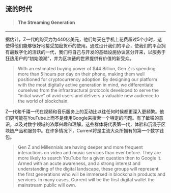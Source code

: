 ## 流的时代

> #### The Streaming Generation

---

据估计，Z一代的购买力为440亿美元，他们每天在手机上花费超过5个小时，这使得他们能够很好地接受加密货币的使用。通过设计我们的平台，使我们的平台拥有最数字化的活跃的一代，我们将自己与开发的基础设施协议区分开来，以服务于狂热用户的“初始浪潮”，并为区块链的世界提供有价值的新受众。

> With an estimated buying power of $44 Billion, Gen Z is spending more than 5 hours per day on their phone, making them well positioned for cryptocurrency adoption. By designing our platform with the most digitally active generation in mind, we differentiate ourselves from the infrastructural protocols developed to serve the “initial wave” of avid users and delivers a valuable new audience to the world of blockchain.

Z一代和千禧一代在视频和音乐服务上的互动比以往任何时候都更深入更频繁。他们更可能在YouTube上而不是使用Google来搜索一个特定的问题。有了敏锐的意识，以及对数字领域的浓厚兴趣和理解，这些群体将代表第一代，体验和沉浸于区块链产品和服务中。在许多情况下，Current将是主流大众所拥有的第一个数字钱包。

> Gen Z and Millennials are having deeper and more frequent interactions on video and music services than ever before. They are more likely to search YouTube for a given question then to Google it. Armed with an acute awareness, and a strong interest and understanding of the digital landscape, these groups will represent the first generations who will be immersed in blockchain products and services. In many cases, Current will be the first digital wallet the mainstream public will own.



